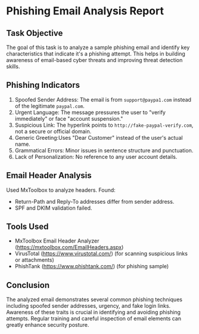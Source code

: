 # Phishing Email Analysis Report

## Task Objective

The goal of this task is to analyze a sample phishing email and identify key characteristics that indicate it's a phishing attempt. This helps in building awareness of email-based cyber threats and improving threat detection skills.

## Phishing Indicators

1. Spoofed Sender Address: The email is from `support@paypa1.com` instead of the legitimate `paypal.com`.
2. Urgent Language: The message pressures the user to "verify immediately" or face "account suspension."
3. Suspicious Link: The hyperlink points to `http://fake-paypal-verify.com`, not a secure or official domain.
4. Generic Greeting:Uses "Dear Customer" instead of the user's actual name.
5. Grammatical Errors: Minor issues in sentence structure and punctuation.
6. Lack of Personalization: No reference to any user account details.

 ## Email Header Analysis

Used MxToolbox to analyze headers. Found:
- Return-Path and Reply-To addresses differ from sender address.
- SPF and DKIM validation failed.
## Tools Used

- MxToolbox Email Header Analyzer (https://mxtoolbox.com/EmailHeaders.aspx)
- VirusTotal (https://www.virustotal.com/) (for scanning suspicious links or attachments)
-  PhishTank (https://www.phishtank.com/) (for phishing sample)
   
## Conclusion

The analyzed email demonstrates several common phishing techniques including spoofed sender addresses, urgency, and fake login links. Awareness of these traits is crucial in identifying and avoiding phishing attempts. Regular training and careful inspection of email elements can greatly enhance security posture.
